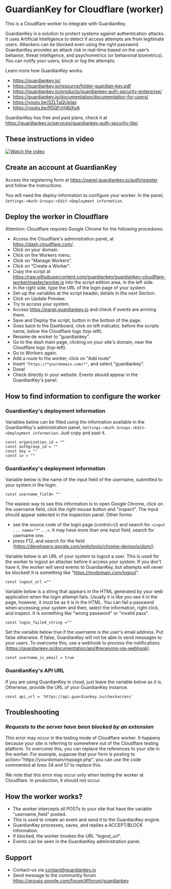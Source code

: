 # GuardianKey for Cloudflare (worker)

This is a Cloudflare worker to integrate with GuardianKey.

GuardianKey is a solution to protect systems against authentication attacks. It uses Artificial Intelligence to detect if access attempts are from legitimate users. Attackers can be blocked even using the right password. GuardianKey provides an attack risk in real-time based on the user’s behavior, threat intelligence, and psychometrics (or behavioral biometrics). You can notify your users, block or log the attempts.

Learn more how GuardianKey works:
- https://guardiankey.io/
- https://guardiankey.io/resource/folder-guardian-key.pdf
- https://guardiankey.io/products/guardiankey-auth-security-enterprise/
- https://guardiankey.io/documentation/documentation-for-users/
- https://youtu.be/SZLTaQUpIas
- https://youtu.be/R5QFcH4bXuA

GuardianKey has free and paid plans, check it at https://guardiankey.io/services/guardiankey-auth-security-lite/

## These instructions in video

[![Watch the video](https://img.youtube.com/vi/SZLTaQUpIas/hqdefault.jpg)](https://youtu.be/SZLTaQUpIas)


## Create an account at GuardianKey

Access the registering form at https://panel.guardiankey.io/auth/register and follow the instructions.

You will need the deploy information to configure your worker. In the panel, ``Settings->Auth Groups->Edit->Deployment information``.

## Deploy the worker in Cloudflare

Attention: Cloudflare requires Google Chrome for the following procedures.

- Access the Cloudflare's administration panel, at https://dash.cloudflare.com/ . 
- Click on your domain.
- Click on the Workers menu.
- Click on "Manage Workers".
- Click on "Create a Worker".
- Copy the script at https://raw.githubusercontent.com/guardiankey/guardiankey-cloudflare-worker/master/worker.js into the script edition area, in the left side.
- In the right side, type the URL of the login page of your system.
- Set-up the variables at the script header, details in the next Section.
- Click on Update Preview.
- Try to access your system.
- Access https://panel.guardiankey.io and check if events are arriving there.
- Save and Deploy the script, button in the bottom of the page.
- Goes back to the Dashboard, click on left indicator, before the scripts name, below the Cloudflare logo (top-left).
- Rename de worker to "guardiankey".
- Go to the dash main page, clicking on your site's domain, near the Cloudflare logo (top-left).
- Go to Workers again.
- Add a route to the worker, click on "Add route"
- Insert ``"https://*yourdomain.com/*"``, and select "guardiankey".
- Done!
- Check directly in your website. Events should appear in the GuardianKey's panel.

## How to find information to configure the worker

### GuardianKey's deployment information

Variables below can be filled using the information available in the GuardianKey's administration panel, ``Settings->Auth Groups->Edit->Deployment information``.
Just copy and past it.

```
const organization_id = ""
const authgroup_id = ""
const key = ""
const iv = ""
```

### GuardianKey's deployment information

Variable below is the name of the input field of the username, submitted to your system in the login.

```
const username_field= ""
```

The easiest way to see this information is to open Google Chrome, click on the username field, click the right mouse button and "inspect". 
The input should appear selected in the inspection panel.
Other forms:
- see the source code of the login page (control+U) and search for ``<input ... name="?"...>``. It may have more than one input field, search for username one.
- press F12, and search for the field (https://developers.google.com/web/tools/chrome-devtools/dom/).


Variable below is an URL of your system to logout a user. 
This is used for the worker to logout an attacker before it access your system.
If you don't have it, the worker will send events to GuardianKey, but attempts will never be blocked!
It is something like  "https://mydomain.com/logout".

```
const logout_url =""
```

Variable below is a string that appears in the HTML generated by your web application when the login attempt fails.
Usually it is like you see it in the page, however, it must be as it is in the HTML.
You can fail a password when accessing your system and then, select the information, right click, and inspect.
It is something like "wrong password" or "invalid pass".

```
const login_failed_string =""
```

Set the variable below true if the username is the user's email address. Put false otherwise.
If false, GuardianKey will not be able to send messages to your users.
To overcome this, use a webhook to process the notifications
(https://guardiankey.io/documentation/api/#receiving-via-webhook).

```
const username_is_email = true
```


### GuardianKey's API URL

If you are using GuardianKey in cloud, just leave the variable below as it is. 
Otherwise, provide the URL of your GuardianKey instance.


```
const api_url = 'https://api.guardiankey.io/checkaccess'
```


## Troubleshooting

### _Requests to the server have been blocked by an extension_

This error may occur in the testing mode of Cloudflare worker.
It happens because your site is referring to somewhere out of the Cloudflare testing platform.
To overcome this, you can replace the references to your site in the worker. 
For example, suppose that your form is posting to action="https://yourdomain/mypage.php", you can
use the code commented at lines 34 and 57 to replace this.

We note that this error may occur only when testing the worker at Cloudflare. In production, it should not occur.

## How the worker works?

- The worker intercepts all POSTs to your site that have the variable "username_field" posted. 
- This is used to create an event and send it to the GuardianKey engine.
- GuardianKey processes, saves, and replies a ACCEPT/BLOCK information.
- If blocked, the worker invokes the URL "logout_url".
- Events can be seen in the GuardianKey administration panel.

## Support

- Contact-us via contact@guardiankey.io
- Send message to the community forum https://groups.google.com/forum/#!forum/guardiankey

